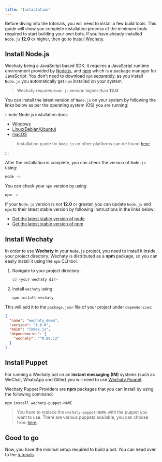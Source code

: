 ```yaml
---
title: 'Installation'
---
```


Before diving into the tutorials, you will need to install a few build tools. This guide will show you complete installation process of the minimum tools required to start building your own bots. If you have already installed `Node.js` **12.0** or higher, then go to [Install Wechaty](#install-wechaty).

## Install Node.js

Wechaty being a JavaScript based SDK, it requires a JavaScript runtime environment provided by [Node.js](https://nodejs.org/), and [npm](https://www.npmjs.com/) which is a package manager for JavaScript. You don't need to download `npm` separately, as you install `Node.js` you automatically get `npm` installed on your system.

> Wechaty requires `Node.js` version higher than **12.0**

You can install the latest version of `Node.js` on your system by following the links below as per the operating system (OS) you are running:

:::note Node.js installation docs

* [Windows](https://nodejs.org/en/download/package-manager/#windows)
* [Linux\(Debian/Ubuntu\)](https://nodejs.org/en/download/package-manager/#debian-and-ubuntu-based-linux-distributions)
* [macOS](https://nodejs.org/en/download/package-manager/#macos)

> Installation guide for `Node.js` on other platforms can be found [here](https://nodejs.org/en/download/package-manager/).

:::

After the installation is complete, you can check the version of `Node.js` using:

```sh
node -v
```

You can check your `npm` version by using:

```sh
npm -v
```

If your `Node.js` version is not **12.0** or greater, you can update `Node.js` and `npm` to their latest stable version by following instructions in the links below:

* [Get the latest stable version of node](https://docs.npmjs.com/try-the-latest-stable-version-of-node)
* [Get the latest stable version of npm](https://docs.npmjs.com/try-the-latest-stable-version-of-npm)

## Install Wechaty

In order to use **Wechaty** in your `Node.js` project, you need to install it inside your project directory. Wechaty is distributed as a **npm** package, so you can easily install it using the `npm` CLI tool.

1. Navigate to your project directory:

   ```sh
   cd <your wechaty dir>
   ```

2. Install `wechaty` using:

   ```sh
   npm install wechaty
   ```

This will add it to the `package.json` file of your project under `dependencies`:

```json
{
  "name": "wechaty_demo",
  "version": "1.0.0",
  "main": "index.js",
  "dependencies": {
    "wechaty": "^0.60.12"
  }
}
```

## Install Puppet

For running a Wechaty bot on an **instant messaging (IM)** systems (such as WeChat, WhatsApp and Gitter) you will need to use [Wechaty Puppet](https://github.com/wechaty/wechaty-puppet).

Wechaty Puppet Providers are **npm** packages that you can install by using the following command:

```sh
npm install wechaty-puppet-NAME
```

> You have to replace the `wechaty-puppet-NAME` with the puppet you want to use. There are various puppets available, you can choose from [here](./puppet-providers/overview.mdx).

## Good to go

Now, you have the minimal setup required to build a bot. You can head over to the [tutorials](./../getting-started/hard-way.mdx).
